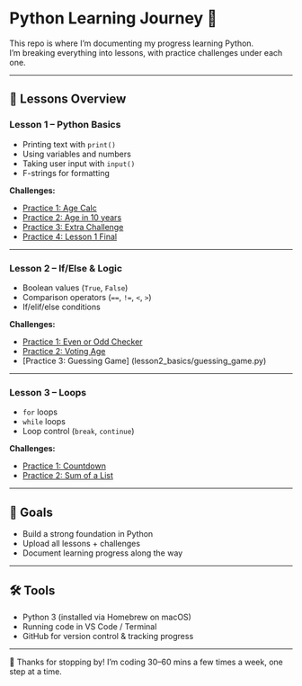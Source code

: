 # Python Learning Journey 🐍

This repo is where I’m documenting my progress learning Python.  
I’m breaking everything into lessons, with practice challenges under each one.

---

## 📘 Lessons Overview

### Lesson 1 – Python Basics
- Printing text with `print()`
- Using variables and numbers
- Taking user input with `input()`
- F-strings for formatting

**Challenges:**
- [Practice 1: Age Calc](lesson1_basics/age_calculator.py)  
- [Practice 2: Age in 10 years](lesson1_basics/agecalc2.py)  
- [Practice 3: Extra Challenge](lesson1_basics/extra_challenge.py)
- [Practice 4: Lesson 1 Final](lesson1_basics/final_Lesson1.py) 

---

### Lesson 2 – If/Else & Logic
- Boolean values (`True`, `False`)
- Comparison operators (`==`, `!=`, `<`, `>`)
- If/elif/else conditions

**Challenges:**
- [Practice 1: Even or Odd Checker](lesson2_basics/even_odd.py)  
- [Practice 2: Voting Age](lesson2_basics/voting_age.py)
- [Practice 3: Guessing Game] (lesson2_basics/guessing_game.py)
  

---

### Lesson 3 – Loops
- `for` loops
- `while` loops
- Loop control (`break`, `continue`)

**Challenges:**
- [Practice 1: Countdown](lesson3_loops/practice1_countdown.py)  
- [Practice 2: Sum of a List](lesson3_loops/practice2_sum_list.py)  

---

## 🚀 Goals
- Build a strong foundation in Python
- Upload all lessons + challenges
- Document learning progress along the way

---

## 🛠 Tools
- Python 3 (installed via Homebrew on macOS)  
- Running code in VS Code / Terminal  
- GitHub for version control & tracking progress  

---

👋 Thanks for stopping by! I’m coding 30–60 mins a few times a week, one step at a time.
